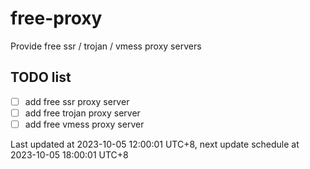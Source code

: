 
# free-proxy
Provide free ssr / trojan / vmess proxy servers


## TODO list
- [ ] add free ssr proxy server
- [ ] add free trojan proxy server
- [ ] add free vmess proxy server

Last updated at 2023-10-05 12:00:01 UTC+8, next update schedule at 2023-10-05 18:00:01 UTC+8

